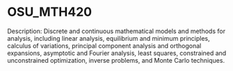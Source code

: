 # OSU_MTH420

Description:
Discrete and continuous mathematical models and methods for analysis, including linear analysis, equilibrium and minimum principles, calculus of variations, principal component analysis and orthogonal expansions, asymptotic and Fourier analysis, least squares, constrained and unconstrained optimization, inverse problems, and Monte Carlo techniques.
